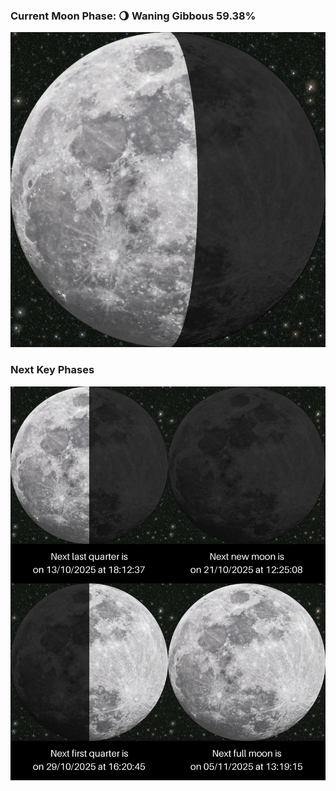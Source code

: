 ### Current Moon Phase: 🌖 Waning Gibbous 59.38%
![Moon Phase](moonphase.png)
### Next Key Phases
![Gallery](gallery.png)